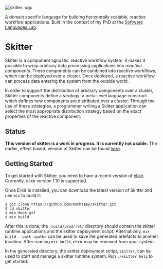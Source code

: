 ![skitter logo](https://raw.githubusercontent.com/mathsaey/skitter/develop/assets/logo.png)

A domain specific language for building horizontally scalable, reactive workflow applications.
Built in the context of my PhD at the [Software Languages Lab](https://soft.vub.ac.be/).

# Skitter

Skitter is a component agnostic, reactive workflow system; it makes it possible to wrap arbitrary data processing applications into _reactive components_.
These components can be combined into reactive workflows, which can be deployed over a cluster.
Once deployed, a reactive workflow can process data entering the system from the outside world.

In order to support the distribution of arbitrary components over a cluster, Skitter components define a _strategy_: a meta-level language construct which defines how components are distributed over a cluster.
Through the use of these strategies, a programmer writing a Skitter application can select the most appropriate distribution strategy based on the exact properties of the reactive component.

## Status

__This version of skitter is a work in progress. It is currently not usable.__
The earlier, effect based, version of Skitter can be found [here](https://github.com/mathsaey/skitter/releases/tag/v0.1).

## Getting Started

To get started with Skitter, you need to have a recent version of [elixir](https://elixir-lang.org/).
Currently, elixir version 1.10 is supported.

Once Elixir is installed, you can download the latest version of Skitter and use `mix` to build it:

```
$ git clone https://github.com/mathsaey/skitter.git
$ cd skitter
$ mix deps.get
$ mix build
```

After this is done, the `_build/prod/rel/` directory should contain the skitter runtime applications and the skitter deployment script.
Alternatively, `mix build --path <path>` can be used to save the generated artefacts to another location.
After running `mix build`, elixir may be removed from your system.

In the generated directory, the skitter deployment script, `skitter`, can be used to start and manage a skitter runtime system.
Run `./skitter help` to get started.
